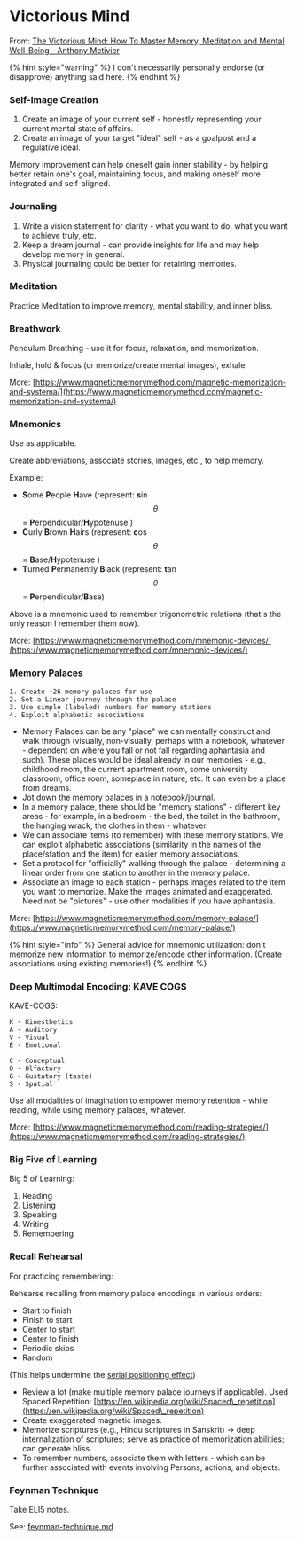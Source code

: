 # Victorious Mind

From: [The Victorious Mind: How To Master Memory, Meditation and Mental Well-Being - Anthony Metivier](https://www.amazon.com/Victorious-Mind-Master-Meditation-Well-Being-ebook/dp/B085D8M7S5?ref\_=ast\_author\_mpb)

{% hint style="warning" %}
I don't necessarily personally endorse (or disapprove) anything said here.
{% endhint %}

### Self-Image Creation

1. Create an image of your current self - honestly representing your current mental state of affairs.
2. Create an image of your target "ideal" self - as a goalpost and a regulative ideal.&#x20;

Memory improvement can help oneself gain inner stability - by helping better retain one's goal, maintaining focus, and making oneself more integrated and self-aligned.&#x20;

### Journaling&#x20;

1. Write a vision statement for clarity - what you want to do, what you want to achieve truly, etc.&#x20;
2. Keep a dream journal - can provide insights for life and may help develop memory in general.
3. Physical journaling could be better for retaining memories.

### Meditation

Practice Meditation to improve memory, mental stability, and inner bliss.

### Breathwork

Pendulum Breathing - use it for focus, relaxation, and memorization.

Inhale, hold & focus (or memorize/create mental images), exhale

More: [https://www.magneticmemorymethod.com/magnetic-memorization-and-systema/](https://www.magneticmemorymethod.com/magnetic-memorization-and-systema/)

### Mnemonics

Use as applicable.

Create abbreviations, associate stories, images, etc., to help memory.

Example:

* **S**ome **P**eople **H**ave (represent: **s**in $$\theta$$ = **P**erpendicular/**H**ypotenuse ) &#x20;
* **C**urly **B**rown **H**airs (represent: **c**os $$\theta$$ = **B**ase/**H**ypotenuse )
* **T**urned **P**ermanently **B**lack (represent: **t**an $$\theta$$ = **P**erpendicular/**B**ase)

Above is a mnemonic used to remember trigonometric relations (that's the only reason I remember them now).

More: [https://www.magneticmemorymethod.com/mnemonic-devices/](https://www.magneticmemorymethod.com/mnemonic-devices/)

### Memory Palaces

```
1. Create ~26 memory palaces for use
2. Set a Linear journey through the palace
3. Use simple (labeled) numbers for memory stations
4. Exploit alphabetic associations
```

* Memory Palaces can be any "place" we can mentally construct and walk through (visually, non-visually, perhaps with a notebook, whatever - dependent on where you fall or not fall regarding aphantasia and such). These places would be ideal already in our memories - e.g., childhood room, the current apartment room, some university classroom, office room, someplace in nature, etc. It can even be a place from dreams.&#x20;
* Jot down the memory palaces in a notebook/journal.
* In a memory palace, there should be "memory stations" - different key areas - for example, in a bedroom - the bed, the toilet in the bathroom, the hanging wrack, the clothes in them - whatever.&#x20;
* We can associate items (to remember) with these memory stations. We can exploit alphabetic associations (similarity in the names of the place/station and the item) for easier memory associations. &#x20;
* Set a protocol for "officially" walking through the palace - determining a linear order from one station to another in the memory palace.&#x20;
* Associate an image to each station - perhaps images related to the item you want to memorize. Make the images animated and exaggerated. Need not be "pictures" - use other modalities if you have aphantasia.&#x20;

More: [https://www.magneticmemorymethod.com/memory-palace/](https://www.magneticmemorymethod.com/memory-palace/)

{% hint style="info" %}
General advice for mnemonic utilization: don't memorize new information to memorize/encode other information. (Create associations using existing memories!)
{% endhint %}

### Deep Multimodal Encoding: KAVE COGS

KAVE-COGS:&#x20;

```
K - Kinesthetics 
A - Auditory 
V - Visual 
E - Emotional 

C - Conceptual 
O - Olfactory 
G - Gustatory (taste) 
S - Spatial
```

Use all modalities of imagination to empower memory retention - while reading, while using memory palaces, whatever.

More: [https://www.magneticmemorymethod.com/reading-strategies/](https://www.magneticmemorymethod.com/reading-strategies/)

### Big Five of Learning

Big 5 of Learning:

1. Reading
2. Listening
3. Speaking
4. Writing
5. Remembering

### Recall Rehearsal

For practicing remembering:

Rehearse recalling from memory palace encodings in various orders:

* Start to finish
* Finish to start
* Center to start
* Center to finish
* Periodic skips
* Random

(This helps undermine the [serial positioning effect](https://en.wikipedia.org/wiki/Serial-position\_effect))

* Review a lot (make multiple memory palace journeys if applicable). Used Spaced Repetition: [https://en.wikipedia.org/wiki/Spaced\_repetition](https://en.wikipedia.org/wiki/Spaced\_repetition)
* Create exaggerated magnetic images.
* Memorize scriptures (e.g., Hindu scriptures in Sanskrit) -> deep internalization of scriptures; serve as practice of memorization abilities; can generate bliss.
* To remember numbers, associate them with letters - which can be further associated with events involving Persons, actions, and objects.

### Feynman Technique

Take ELI5 notes.

See: [feynman-technique.md](../learning/feynman-technique.md "mention")

